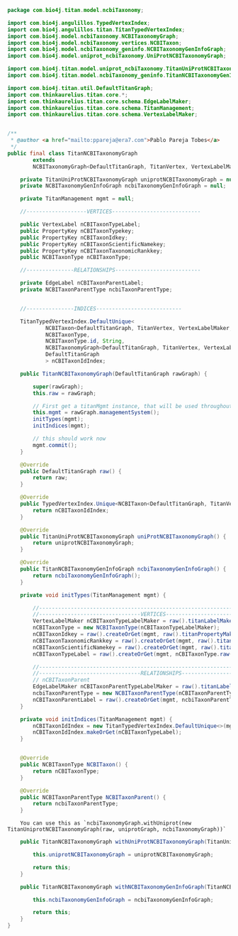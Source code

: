
```java
package com.bio4j.titan.model.ncbiTaxonomy;

import com.bio4j.angulillos.TypedVertexIndex;
import com.bio4j.angulillos.titan.TitanTypedVertexIndex;
import com.bio4j.model.ncbiTaxonomy.NCBITaxonomyGraph;
import com.bio4j.model.ncbiTaxonomy.vertices.NCBITaxon;
import com.bio4j.model.ncbiTaxonomy_geninfo.NCBITaxonomyGenInfoGraph;
import com.bio4j.model.uniprot_ncbiTaxonomy.UniProtNCBITaxonomyGraph;

import com.bio4j.titan.model.uniprot_ncbiTaxonomy.TitanUniProtNCBITaxonomyGraph;
import com.bio4j.titan.model.ncbiTaxonomy_geninfo.TitanNCBITaxonomyGenInfoGraph;

import com.bio4j.titan.util.DefaultTitanGraph;
import com.thinkaurelius.titan.core.*;
import com.thinkaurelius.titan.core.schema.EdgeLabelMaker;
import com.thinkaurelius.titan.core.schema.TitanManagement;
import com.thinkaurelius.titan.core.schema.VertexLabelMaker;


/**
 * @author <a href="mailto:ppareja@era7.com">Pablo Pareja Tobes</a>
 */
public final class TitanNCBITaxonomyGraph
		extends
		NCBITaxonomyGraph<DefaultTitanGraph, TitanVertex, VertexLabelMaker, TitanEdge, EdgeLabelMaker> {

	private TitanUniProtNCBITaxonomyGraph uniprotNCBITaxonomyGraph = null;
	private NCBITaxonomyGenInfoGraph ncbiTaxonomyGenInfoGraph = null;

	private TitanManagement mgmt = null;

	//-------------------VERTICES----------------------------

	public VertexLabel nCBITaxonTypeLabel;
	public PropertyKey nCBITaxonTypekey;
	public PropertyKey nCBITaxonIdkey;
	public PropertyKey nCBITaxonScientificNamekey;
	public PropertyKey nCBITaxonTaxonomicRankkey;
	public NCBITaxonType nCBITaxonType;

	//---------------RELATIONSHIPS---------------------------

	private EdgeLabel nCBITaxonParentLabel;
	private NCBITaxonParentType ncbiTaxonParentType;


	//---------------INDICES---------------------------

	TitanTypedVertexIndex.DefaultUnique<
			NCBITaxon<DefaultTitanGraph, TitanVertex, VertexLabelMaker, TitanEdge, EdgeLabelMaker>,
			NCBITaxonType,
			NCBITaxonType.id, String,
			NCBITaxonomyGraph<DefaultTitanGraph, TitanVertex, VertexLabelMaker, TitanEdge, EdgeLabelMaker>,
			DefaultTitanGraph
			> nCBITaxonIdIndex;

	public TitanNCBITaxonomyGraph(DefaultTitanGraph rawGraph) {

		super(rawGraph);
		this.raw = rawGraph;

		// First get a titanMgmt instance, that will be used throughout
		this.mgmt = rawGraph.managementSystem();
		initTypes(mgmt);
		initIndices(mgmt);

		// this should work now
		mgmt.commit();
	}

	@Override
	public DefaultTitanGraph raw() {
		return raw;
	}

	@Override
	public TypedVertexIndex.Unique<NCBITaxon<DefaultTitanGraph, TitanVertex, VertexLabelMaker, TitanEdge, EdgeLabelMaker>, NCBITaxonType, NCBITaxonType.id, String, NCBITaxonomyGraph<DefaultTitanGraph, TitanVertex, VertexLabelMaker, TitanEdge, EdgeLabelMaker>, DefaultTitanGraph, TitanVertex, VertexLabelMaker, TitanEdge, EdgeLabelMaker> nCBITaxonIdIndex() {
		return nCBITaxonIdIndex;
	}

	@Override
	public TitanUniProtNCBITaxonomyGraph uniProtNCBITaxonomyGraph() {
		return uniprotNCBITaxonomyGraph;
	}

	@Override
	public TitanNCBITaxonomyGenInfoGraph ncbiTaxonomyGenInfoGraph() {
		return ncbiTaxonomyGenInfoGraph();
	}

	private void initTypes(TitanManagement mgmt) {

		//-----------------------------------------------------------------------------------------
		//--------------------------------VERTICES--------------------------------------------
		VertexLabelMaker nCBITaxonTypeLabelMaker = raw().titanLabelMakerForVertexType(mgmt, new NCBITaxonType(null));
		nCBITaxonType = new NCBITaxonType(nCBITaxonTypeLabelMaker);
		nCBITaxonIdkey = raw().createOrGet(mgmt, raw().titanPropertyMakerForVertexProperty(mgmt, NCBITaxon().id).cardinality(Cardinality.SINGLE));
		nCBITaxonTaxonomicRankkey = raw().createOrGet(mgmt, raw().titanPropertyMakerForVertexProperty(mgmt, NCBITaxon().taxonomicRank).cardinality(Cardinality.SINGLE));
		nCBITaxonScientificNamekey = raw().createOrGet(mgmt, raw().titanPropertyMakerForVertexProperty(mgmt, NCBITaxon().scientificName).cardinality(Cardinality.SINGLE));
		nCBITaxonTypeLabel = raw().createOrGet(mgmt, nCBITaxonType.raw());

		//-----------------------------------------------------------------------------------------
		//--------------------------------RELATIONSHIPS--------------------------------------------
		// nCBITaxonParent
		EdgeLabelMaker nCBITaxonParentTypeLabelMaker = raw().titanLabelMakerForEdgeType(mgmt, new NCBITaxonParentType(null));
		ncbiTaxonParentType = new NCBITaxonParentType(nCBITaxonParentTypeLabelMaker);
		nCBITaxonParentLabel = raw().createOrGet(mgmt, ncbiTaxonParentType.raw());
	}

	private void initIndices(TitanManagement mgmt) {
		nCBITaxonIdIndex = new TitanTypedVertexIndex.DefaultUnique<>(mgmt, this, NCBITaxon().id);
		nCBITaxonIdIndex.makeOrGet(nCBITaxonTypeLabel);
	}


	@Override
	public NCBITaxonType NCBITaxon() {
		return nCBITaxonType;
	}

	@Override
	public NCBITaxonParentType NCBITaxonParent() {
		return ncbiTaxonParentType;
	}
```


		You can use this as `ncbiTaxonomyGraph.withUniprot(new TitanUniprotNCBITaxonomyGraph(raw, uniprotGraph, ncbiTaxonomyGraph))`


```java
	public TitanNCBITaxonomyGraph withUniProtNCBITaxonomyGraph(TitanUniProtNCBITaxonomyGraph uniprotNCBITaxonomyGraph) {

		this.uniprotNCBITaxonomyGraph = uniprotNCBITaxonomyGraph;

		return this;
	}

	public TitanNCBITaxonomyGraph withNCBITaxonomyGenInfoGraph(TitanNCBITaxonomyGenInfoGraph ncbiTaxonomyGenInfoGraph) {

		this.ncbiTaxonomyGenInfoGraph = ncbiTaxonomyGenInfoGraph;

		return this;
	}
}
```




[test/java/com/bio4j/titan/tests/ImportEnzymeDBTitanTest.java]: ../../../../../../../test/java/com/bio4j/titan/tests/ImportEnzymeDBTitanTest.java.md
[test/java/com/bio4j/titan/tests/ImportUniRefTitanTest.java]: ../../../../../../../test/java/com/bio4j/titan/tests/ImportUniRefTitanTest.java.md
[test/java/com/bio4j/titan/tests/uniprot_go.scala]: ../../../../../../../test/java/com/bio4j/titan/tests/uniprot_go.scala.md
[test/java/com/bio4j/titan/tests/uniref.scala]: ../../../../../../../test/java/com/bio4j/titan/tests/uniref.scala.md
[test/java/com/bio4j/titan/tests/ImportUniProtGoTitanTest.java]: ../../../../../../../test/java/com/bio4j/titan/tests/ImportUniProtGoTitanTest.java.md
[test/java/com/bio4j/titan/tests/ImportGOTitanTest.java]: ../../../../../../../test/java/com/bio4j/titan/tests/ImportGOTitanTest.java.md
[test/java/com/bio4j/titan/tests/go.scala]: ../../../../../../../test/java/com/bio4j/titan/tests/go.scala.md
[test/java/com/bio4j/titan/tests/IndicesTest.java]: ../../../../../../../test/java/com/bio4j/titan/tests/IndicesTest.java.md
[test/java/com/bio4j/titan/tests/IndexTestSuite.scala]: ../../../../../../../test/java/com/bio4j/titan/tests/IndexTestSuite.scala.md
[test/java/com/bio4j/titan/tests/enzymedb.scala]: ../../../../../../../test/java/com/bio4j/titan/tests/enzymedb.scala.md
[main/java/com/bio4j/titan/util/DefaultTitanGraph.java]: ../../util/DefaultTitanGraph.java.md
[main/java/com/bio4j/titan/programs/ImportTitanDB.java]: ../../programs/ImportTitanDB.java.md
[main/java/com/bio4j/titan/model/uniprot_uniref/programs/ImportUniProtUniRefUsingFolderTitan.java]: ../uniprot_uniref/programs/ImportUniProtUniRefUsingFolderTitan.java.md
[main/java/com/bio4j/titan/model/uniprot_uniref/programs/ImportUniProtUniRefTitan.java]: ../uniprot_uniref/programs/ImportUniProtUniRefTitan.java.md
[main/java/com/bio4j/titan/model/uniprot_uniref/TitanUniProtUniRefGraph.java]: ../uniprot_uniref/TitanUniProtUniRefGraph.java.md
[main/java/com/bio4j/titan/model/uniref/programs/SplitUniRefXMLFile.java]: ../uniref/programs/SplitUniRefXMLFile.java.md
[main/java/com/bio4j/titan/model/uniref/programs/ImportUniRefTitan.java]: ../uniref/programs/ImportUniRefTitan.java.md
[main/java/com/bio4j/titan/model/uniref/TitanUniRefGraph.java]: ../uniref/TitanUniRefGraph.java.md
[main/java/com/bio4j/titan/model/enzyme/programs/ImportEnzymeDBTitan.java]: ../enzyme/programs/ImportEnzymeDBTitan.java.md
[main/java/com/bio4j/titan/model/enzyme/TitanEnzymeDBGraph.java]: ../enzyme/TitanEnzymeDBGraph.java.md
[main/java/com/bio4j/titan/model/go/TitanGoGraph.java]: ../go/TitanGoGraph.java.md
[main/java/com/bio4j/titan/model/go/programs/ImportGOTitan.java]: ../go/programs/ImportGOTitan.java.md
[main/java/com/bio4j/titan/model/ncbiTaxonomy_geninfo/TitanNCBITaxonomyGenInfoGraph.java]: ../ncbiTaxonomy_geninfo/TitanNCBITaxonomyGenInfoGraph.java.md
[main/java/com/bio4j/titan/model/ncbiTaxonomy_geninfo/programs/ImportGenInfoNCBITaxonIndexTitan.java]: ../ncbiTaxonomy_geninfo/programs/ImportGenInfoNCBITaxonIndexTitan.java.md
[main/java/com/bio4j/titan/model/uniprot_ncbiTaxonomy/programs/ImportUniProtNCBITaxonomyUsingFolderTitan.java]: ../uniprot_ncbiTaxonomy/programs/ImportUniProtNCBITaxonomyUsingFolderTitan.java.md
[main/java/com/bio4j/titan/model/uniprot_ncbiTaxonomy/programs/ImportUniProtNCBITaxonomyTitan.java]: ../uniprot_ncbiTaxonomy/programs/ImportUniProtNCBITaxonomyTitan.java.md
[main/java/com/bio4j/titan/model/uniprot_ncbiTaxonomy/TitanUniProtNCBITaxonomyGraph.java]: ../uniprot_ncbiTaxonomy/TitanUniProtNCBITaxonomyGraph.java.md
[main/java/com/bio4j/titan/model/ncbiTaxonomy/TitanNCBITaxonomyGraph.java]: TitanNCBITaxonomyGraph.java.md
[main/java/com/bio4j/titan/model/ncbiTaxonomy/programs/ImportNCBITaxonomyTitan.java]: programs/ImportNCBITaxonomyTitan.java.md
[main/java/com/bio4j/titan/model/geninfo/TitanGenInfoGraph.java]: ../geninfo/TitanGenInfoGraph.java.md
[main/java/com/bio4j/titan/model/uniprot_go/TitanUniProtGoGraph.java]: ../uniprot_go/TitanUniProtGoGraph.java.md
[main/java/com/bio4j/titan/model/uniprot_go/programs/ImportUniProtGoUsingFolderTitan.java]: ../uniprot_go/programs/ImportUniProtGoUsingFolderTitan.java.md
[main/java/com/bio4j/titan/model/uniprot_go/programs/ImportUniProtGoTitan.java]: ../uniprot_go/programs/ImportUniProtGoTitan.java.md
[main/java/com/bio4j/titan/model/uniprot_enzyme/TitanUniProtEnzymeGraph.java]: ../uniprot_enzyme/TitanUniProtEnzymeGraph.java.md
[main/java/com/bio4j/titan/model/uniprot_enzyme/programs/ImportUniProtEnzymeDBTitan.java]: ../uniprot_enzyme/programs/ImportUniProtEnzymeDBTitan.java.md
[main/java/com/bio4j/titan/model/uniprot_enzyme/programs/ImportUniProtEnzymeDBUsingFolderTitan.java]: ../uniprot_enzyme/programs/ImportUniProtEnzymeDBUsingFolderTitan.java.md
[main/java/com/bio4j/titan/model/uniprot/programs/ImportUniProtTitan.java]: ../uniprot/programs/ImportUniProtTitan.java.md
[main/java/com/bio4j/titan/model/uniprot/programs/ImportUniProtEdgesTitan.java]: ../uniprot/programs/ImportUniProtEdgesTitan.java.md
[main/java/com/bio4j/titan/model/uniprot/programs/ImportProteinInteractionsUsingFolderTitan.java]: ../uniprot/programs/ImportProteinInteractionsUsingFolderTitan.java.md
[main/java/com/bio4j/titan/model/uniprot/programs/ImportIsoformSequencesTitan.java]: ../uniprot/programs/ImportIsoformSequencesTitan.java.md
[main/java/com/bio4j/titan/model/uniprot/programs/SplitUniProtXMLFile.java]: ../uniprot/programs/SplitUniProtXMLFile.java.md
[main/java/com/bio4j/titan/model/uniprot/programs/ImportUniProtVerticesTitan.java]: ../uniprot/programs/ImportUniProtVerticesTitan.java.md
[main/java/com/bio4j/titan/model/uniprot/programs/ImportUniProtVerticesUsingFolderTitan.java]: ../uniprot/programs/ImportUniProtVerticesUsingFolderTitan.java.md
[main/java/com/bio4j/titan/model/uniprot/programs/ImportProteinInteractionsTitan.java]: ../uniprot/programs/ImportProteinInteractionsTitan.java.md
[main/java/com/bio4j/titan/model/uniprot/programs/ImportUniProtEdgesUsingFolderTitan.java]: ../uniprot/programs/ImportUniProtEdgesUsingFolderTitan.java.md
[main/java/com/bio4j/titan/model/uniprot/TitanUniProtGraph.java]: ../uniprot/TitanUniProtGraph.java.md